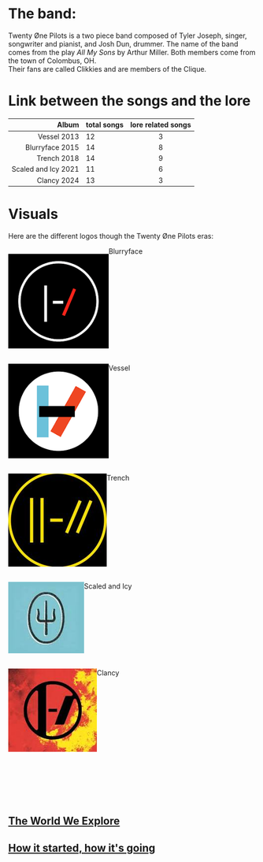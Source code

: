 # The band: 
Twenty Øne Pilots is a two piece band composed of Tyler Joseph, singer, songwriter and pianist, and Josh Dun, drummer. 
The name of the band comes from the play _All My Sons_ by Arthur Miller.
Both members come from the town of Colombus, OH.  
Their fans are called Clikkies and are members of the Clique. 


# Link between the songs and the lore

Album    | total songs  | lore related songs 
---------:| :----- |:-----:
Vessel  2013    |  12 | 3
Blurryface  2015 |    14 | 8
Trench   2018 |     14 | 9
Scaled and Icy  2021  | 11| 6
Clancy   2024   |  13 | 3

# Visuals
Here are the different logos though the Twenty Øne Pilots eras:  

<p style="float:left"><img src="Twentyonepilots/blurrylogo.jpg" /></p>
<p>Blurryface</p>
<div style="clear:both"></div>
<p style="float:left"><img src="Twentyonepilots/vessellogo.jpg" /></p>
<p>Vessel</p>
<div style="clear:both"></div>
<p style="float:left"><img src="Twentyonepilots/trenchlogo.jpg" /></p>
<p>Trench</p>
<div style="clear:both"></div>
<p style="float:left"><img src="Twentyonepilots/sailogo.jpg" /></p>
<p>Scaled and Icy</p>
<div style="clear:both"></div>
<p style="float:left"><img src="Twentyonepilots/clancylogo.jpg" /></p>
<p>Clancy</p>
<div style="clear:both"></div>  
   
&nbsp;  
&nbsp;  
&nbsp;  
&nbsp;  
## [The World We Explore](Dema.md)  
## [How it started, how it's going](moreabout.md)  


<body background="Twentyonepilots/background.jpg">
<alt="Twentyonepilots/background.jpg" width="2000000"/>
